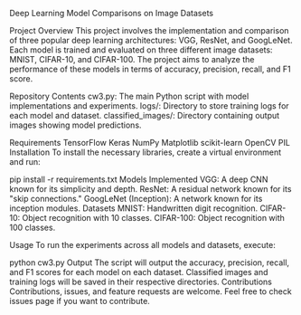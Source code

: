 Deep Learning Model Comparisons on Image Datasets

Project Overview
This project involves the implementation and comparison of three popular deep learning architectures: VGG, ResNet, and GoogLeNet. Each model is trained and evaluated on three different image datasets: MNIST, CIFAR-10, and CIFAR-100. The project aims to analyze the performance of these models in terms of accuracy, precision, recall, and F1 score.

Repository Contents
cw3.py: The main Python script with model implementations and experiments.
logs/: Directory to store training logs for each model and dataset.
classified_images/: Directory containing output images showing model predictions.

Requirements
TensorFlow
Keras
NumPy
Matplotlib
scikit-learn
OpenCV
PIL
Installation
To install the necessary libraries, create a virtual environment and run:


pip install -r requirements.txt
Models Implemented
VGG: A deep CNN known for its simplicity and depth.
ResNet: A residual network known for its "skip connections."
GoogLeNet (Inception): A network known for its inception modules.
Datasets
MNIST: Handwritten digit recognition.
CIFAR-10: Object recognition with 10 classes.
CIFAR-100: Object recognition with 100 classes.

Usage
To run the experiments across all models and datasets, execute:


python cw3.py
Output
The script will output the accuracy, precision, recall, and F1 scores for each model on each dataset.
Classified images and training logs will be saved in their respective directories.
Contributions
Contributions, issues, and feature requests are welcome. Feel free to check issues page if you want to contribute.
